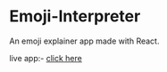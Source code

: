 # Emoji-Interpreter
An emoji explainer app made with React.

live app:- [click here](https://jz7dx.csb.app/)
